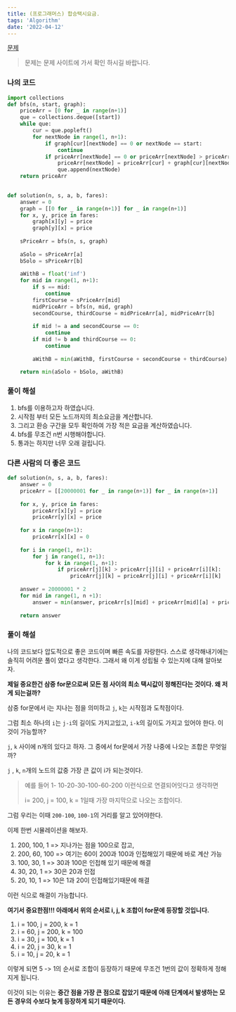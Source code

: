 ```yaml
---
title: (프로그래머스) 합승택시요금.
tags: 'Algorithm'
date: '2022-04-12'
---
```


[문제](https://programmers.co.kr/learn/courses/30/lessons/72413)

> 문제는 문제 사이트에 가서 확인 하시길 바랍니다.

### 나의 코드

```python
import collections
def bfs(n, start, graph):
    priceArr = [0 for _ in range(n+1)]
    que = collections.deque([start])
    while que:
        cur = que.popleft()
        for nextNode in range(1, n+1):
            if graph[cur][nextNode] == 0 or nextNode == start:
                continue
            if priceArr[nextNode] == 0 or priceArr[nextNode] > priceArr[cur] + graph[cur][nextNode]:
                priceArr[nextNode] = priceArr[cur] + graph[cur][nextNode]
                que.append(nextNode)     
    return priceArr
    

def solution(n, s, a, b, fares):
    answer = 0
    graph = [[0 for _ in range(n+1)] for _ in range(n+1)]
    for x, y, price in fares:
        graph[x][y] = price
        graph[y][x] = price
    
    sPriceArr = bfs(n, s, graph)
    
    aSolo = sPriceArr[a]
    bSolo = sPriceArr[b]
    
    aWithB = float('inf')
    for mid in range(1, n+1):
        if s == mid:
            continue
        firstCourse = sPriceArr[mid]
        midPriceArr = bfs(n, mid, graph)
        secondCourse, thirdCourse = midPriceArr[a], midPriceArr[b] 
        
        if mid != a and secondCourse == 0:
            continue
        if mid != b and thirdCourse == 0:
            continue
        
        aWithB = min(aWithB, firstCourse + secondCourse + thirdCourse)

    return min(aSolo + bSolo, aWithB)
```

### 풀이 해설

1. bfs를 이용하고자 하였습니다.
2. 시작점 부터 모든 노드까지의 최소요금을 계산합니다.
3. 그리고 환승 구간을 모두 확인하여 가장 적은 요금을 계산하였습니다.
4. bfs를 무조건 n번 시행해야합니다.
5. 통과는 하지만 너무 오래 걸립니다.

### 다른 사람의 더 좋은 코드

```python
def solution(n, s, a, b, fares):
    answer = 0
    priceArr = [[20000001 for _ in range(n+1)] for _ in range(n+1)]
    
    for x, y, price in fares:
        priceArr[x][y] = price
        priceArr[y][x] = price
    
    for x in range(n+1):
        priceArr[x][x] = 0
    
    for i in range(1, n+1):
        for j in range(1, n+1):
            for k in range(1, n+1):
                if priceArr[j][k] > priceArr[j][i] + priceArr[i][k]:
                    priceArr[j][k] = priceArr[j][i] + priceArr[i][k]
                    
    answer = 20000001 * 2
    for mid in range(1, n +1):
        answer = min(answer, priceArr[s][mid] + priceArr[mid][a] + priceArr[mid][b])
    
    return answer
```

### 풀이 해설

나의 코드보다 압도적으로 좋은 코드이며 빠른 속도를 자랑한다. 스스로 생각해내기에는 솔직히 어려운 풀이 였다고 생각한다. 그래서 왜 이게 성립될 수 있는지에 대해 알아보자.

**제일 중요한건 삼중 for문으로써 모든 점 사이의 최소 택시값이 정해진다는 것이다. 왜 저게 되는걸까?**

삼중 for문에서 i는 지나는 점을 의미하고 `j`, `k`는 시작점과 도착점이다.

그럼 최소 하나의 `i`는 `j-i`의 길이도 가지고있고, `i-k`의 길이도 가지고 있어야 한다. 이것이 가능할까?

`j`, `k` 사이에 n개의 있다고 하자. 그 중에서 for문에서 가장 나중에 나오는 조합은 무엇일까?

`j` , `k`, `n`개의 노드의 값중 가장 큰 값이 i가 되는것이다. 

> 예를 들어 1- 10-20-30-100-60-200 이런식으로 연결되어잇다고 생각하면
>
> i= 200, j = 100, k = 1일때 가장 마지막으로 나오는 조합이다.

그럼 우리는 이때 `200-100`, `100-1`의 거리를 알고 있어야한다.

이제 한번 시뮬레이션을 해보자.

1. 200, 100, 1 => 지나가는 점을 100으로 잡고,
2. 200, 60, 100 => 여기는 60이 200과 100과 인접해있기 때문에 바로 계산 가능
3. 100, 30, 1 => 30과 100은 인접해 있기 때문에 해결
4. 30, 20, 1 => 30은 20과 인접
5. 20, 10, 1 => 10은 1과 20이 인접해있기때문에 해결

이런 식으로 해결이 가능합니다. 

**여기서 중요한점!!! 아래에서 위의 순서로 i, j, k 조합이 for문에 등장할 것입니다.**

1. i = 100, j = 200, k = 1
2. i = 60, j = 200, k = 100
3. i = 30, j = 100, k = 1
4. i = 20, j = 30, k = 1
5. i = 10, j = 20, k = 1 

이렇게 되면 5 -> 1의 순서로 조합이 등장하기 때문에 무조건 1번의 값이 정확하게 정해지게 됩니다.

이것이 되는 이유는 **중간 점을 가장 큰 점으로 잡았기 때문에 아래 단계에서 발생하는 모든 경우의 수보다 늦게 등장하게 되기 때문이다.**

